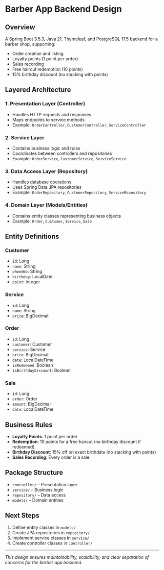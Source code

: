 # Barber App Backend Design

## Overview
A Spring Boot 3.5.3, Java 21, Thymeleaf, and PostgreSQL 17.5 backend for a barber shop, supporting:
- Order creation and listing
- Loyalty points (1 point per order)
- Sales recording
- Free haircut redemption (10 points)
- 15% birthday discount (no stacking with points)

## Layered Architecture

### 1. Presentation Layer (Controller)
- Handles HTTP requests and responses
- Maps endpoints to service methods
- Example: `OrderController`, `CustomerController`, `ServiceController`

### 2. Service Layer
- Contains business logic and rules
- Coordinates between controllers and repositories
- Example: `OrderService`, `CustomerService`, `ServiceService`

### 3. Data Access Layer (Repository)
- Handles database operations
- Uses Spring Data JPA repositories
- Example: `OrderRepository`, `CustomerRepository`, `ServiceRepository`

### 4. Domain Layer (Models/Entities)
- Contains entity classes representing business objects
- Example: `Order`, `Customer`, `Service`, `Sale`

## Entity Definitions

### Customer
- `id`: Long
- `name`: String
- `phoneNo`: String
- `birthday`: LocalDate
- `point`: Integer

### Service
- `id`: Long
- `name`: String
- `price`: BigDecimal

### Order
- `id`: Long
- `customer`: Customer
- `service`: Service
- `price`: BigDecimal
- `date`: LocalDateTime
- `isRedeemed`: Boolean
- `isBirthdayDiscount`: Boolean

### Sale
- `id`: Long
- `order`: Order
- `amount`: BigDecimal
- `date`: LocalDateTime

## Business Rules
- **Loyalty Points**: 1 point per order
- **Redemption**: 10 points for a free haircut (no birthday discount if redeemed)
- **Birthday Discount**: 15% off on exact birthdate (no stacking with points)
- **Sales Recording**: Every order is a sale

## Package Structure
- `controller/` – Presentation layer
- `service/` – Business logic
- `repository/` – Data access
- `models/` – Domain entities

## Next Steps
1. Define entity classes in `models/`
2. Create JPA repositories in `repository/`
3. Implement service classes in `service/`
4. Create controller classes in `controller/`

---
*This design ensures maintainability, scalability, and clear separation of concerns for the barber app backend.*

